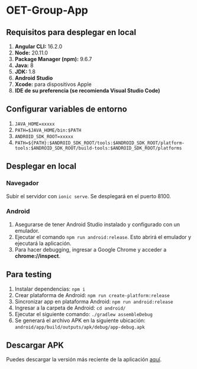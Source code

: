 # OET-Group-App

## Requisitos para desplegar en local

1. **Angular CLI:** 16.2.0
2. **Node:** 20.11.0
3. **Package Manager (npm):** 9.6.7
4. **Java:** 8
5. **JDK:** 1.8
6. **Android Studio**
7. **Xcode:** para dispositivos Apple
8. **IDE de su preferencia (se recomienda Visual Studio Code)**

## Configurar variables de entorno

1. `JAVA_HOME=xxxxx`
2. `PATH=$JAVA_HOME/bin:$PATH`
3. `ANDROID_SDK_ROOT=xxxxx`
4. `PATH=${PATH}:$ANDROID_SDK_ROOT/tools:$ANDROID_SDK_ROOT/platform-tools:$ANDROID_SDK_ROOT/build-tools:$ANDROID_SDK_ROOT/platforms`

## Desplegar en local

### Navegador

Subir el servidor con `ionic serve`. Se desplegará en el puerto 8100.

### Android

1. Asegurarse de tener Android Studio instalado y configurado con un emulador.
2. Ejecutar el comando `npm run android:release`. Esto abrirá el emulador y ejecutará la aplicación.
3. Para hacer debugging, ingresar a Google Chrome y acceder a **chrome://inspect**.

## Para testing

1. Instalar dependencias: `npm i`
2. Crear plataforma de Android: `npm run create-platform:release`
3. Sincronizar app en plataforma Android: `npm run android:release`
4. Ingresar a la carpeta de Android: `cd android/`
5. Ejecutar el siguiente comando: `./gradlew assembleDebug`
6. Se generará el archivo APK en la siguiente ubicación: `android/app/build/outputs/apk/debug/app-debug.apk`


## Descargar APK

Puedes descargar la versión más reciente de la aplicación [aquí](https://drive.google.com/drive/folders/1mMlQgaW4u1o-VJpt-zNE-w1l_7fy464T?usp=sharing).